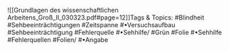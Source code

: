 
![[Grundlagen des wissenschaftlichen Arbeitens_Groß_II_030323.pdf#page=12]]Tags & Topics:
   #Blindheit
   #Sehbeeinträchtigungen
   #Zeitspanne
   #•Versuchsaufbau
   #Sehbeeinträchtigung
   #Fehlerquelle
   #•Sehhilfe/
   #Grün
   #Folie
   #•Sehhilfe
   #Fehlerquellen
   #Folien/
   #•Angabe